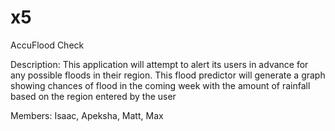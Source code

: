 # x5

AccuFlood Check

Description: This application will attempt to alert its users
in advance for any possible floods in their region. This flood predictor will generate a graph
showing chances of flood in the coming week with the amount of rainfall based on the
region entered by the user

Members: Isaac, Apeksha, Matt, Max

